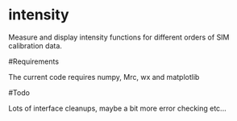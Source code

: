 # intensity
Measure and display intensity functions for different orders of SIM calibration
data.


#Requirements

The current code requires numpy, Mrc, wx and matplotlib

#Todo

Lots of interface cleanups, maybe a bit more error checking etc...



